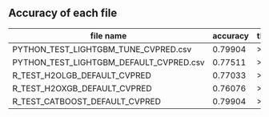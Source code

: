 ## Accuracy of each file 

|  file name | accuracy | threshold |
| ------------ | ------------ | ------------ |
|  PYTHON_TEST_LIGHTGBM_TUNE_CVPRED.csv | 0.79904 | >0.5 |
|  PYTHON_TEST_LIGHTGBM_DEFAULT_CVPRED.csv | 0.77511 | >0.5 |
|  R_TEST_H2OLGB_DEFAULT_CVPRED | 0.77033  | >0.5 |
|  R_TEST_H2OXGB_DEFAULT_CVPRED | 0.76076  | >0.5 |
|  R_TEST_CATBOOST_DEFAULT_CVPRED | 0.79904  | >0.5 |